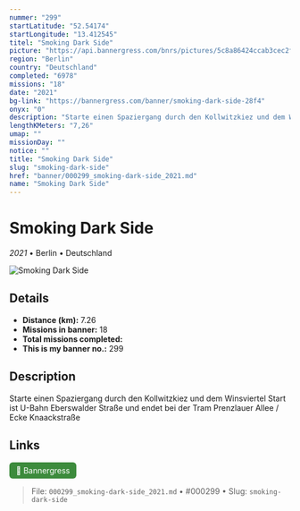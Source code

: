 ```yaml
---
nummer: "299"
startLatitude: "52.54174"
startLongitude: "13.412545"
titel: "Smoking Dark Side"
picture: "https://api.bannergress.com/bnrs/pictures/5c8a86424ccab3cec2fdadb28b4c2f95"
region: "Berlin"
country: "Deutschland"
completed: "6978"
missions: "18"
date: "2021"
bg-link: "https://bannergress.com/banner/smoking-dark-side-28f4"
onyx: "0"
description: "Starte einen Spaziergang durch den Kollwitzkiez und dem Winsviertel\nStart ist U-Bahn Eberswalder Straße und endet bei der Tram Prenzlauer Allee / Ecke Knaackstraße"
lengthKMeters: "7,26"
umap: ""
missionDay: ""
notice: ""
title: "Smoking Dark Side"
slug: "smoking-dark-side"
href: "banner/000299_smoking-dark-side_2021.md"
name: "Smoking Dark Side"
---
```

# Smoking Dark Side

*2021* • Berlin • Deutschland

![Smoking Dark Side](https://api.bannergress.com/bnrs/pictures/5c8a86424ccab3cec2fdadb28b4c2f95)



## Details
- **Distance (km):** 7.26
- **Missions in banner:** 18
- **Total missions completed:** 
- **This is my banner no.:** 299



## Description
Starte einen Spaziergang durch den Kollwitzkiez und dem Winsviertel
Start ist U-Bahn Eberswalder Straße und endet bei der Tram Prenzlauer Allee / Ecke Knaackstraße



## Links
<a href="https://bannergress.com/banner/smoking-dark-side-28f4" target="_blank" style="display:inline-block;margin-right:8px;padding:6px 12px;background:#3c8b3c;color:#fff;text-decoration:none;border-radius:6px;">🔗 Bannergress</a>



> File: `000299_smoking-dark-side_2021.md` • #000299 • Slug: `smoking-dark-side`
